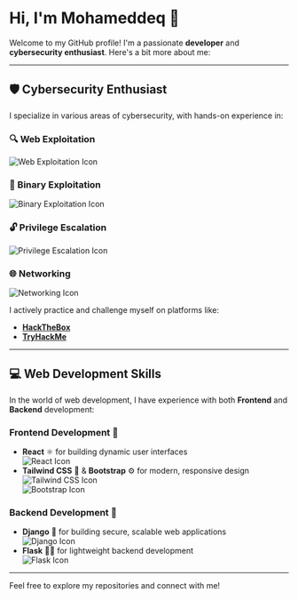 # Hi, I'm Mohameddeq 👋

Welcome to my GitHub profile! I'm a passionate **developer** and **cybersecurity enthusiast**. Here's a bit more about me:

---

## 🛡️ Cybersecurity Enthusiast

I specialize in various areas of cybersecurity, with hands-on experience in:

### 🔍 Web Exploitation  
![Web Exploitation Icon]([[https://img.icons8.com/external-flat-juicy-fish/50/ffffff/hacker](https://img.icons8.com/?size=100&id=5503&format=png&color=000000)](https://img.icons8.com/?size=100&id=5503&format=png&color=000000))

### 🧩 Binary Exploitation  
![Binary Exploitation Icon](https://img.icons8.com/external-flat-juicy-fish/50/ffffff/binary-code.png)

### 🔓 Privilege Escalation  
![Privilege Escalation Icon](https://img.icons8.com/external-flat-juicy-fish/50/ffffff/lock.png)

### 🌐 Networking  
![Networking Icon](https://img.icons8.com/external-flat-juicy-fish/50/ffffff/network.png)

I actively practice and challenge myself on platforms like:
- [**HackTheBox**](https://www.hackthebox.eu/)
- [**TryHackMe**](https://tryhackme.com/)

---

## 💻 Web Development Skills

In the world of web development, I have experience with both **Frontend** and **Backend** development:

### Frontend Development 🌿

- **React** ⚛️ for building dynamic user interfaces  
  ![React Icon](https://img.icons8.com/external-flat-juicy-fish/50/ffffff/react-native.png)
- **Tailwind CSS** 🌿 & **Bootstrap** ⚙️ for modern, responsive design  
  ![Tailwind CSS Icon](https://img.icons8.com/external-flat-juicy-fish/50/ffffff/tailwind-css.png)  
  ![Bootstrap Icon](https://img.icons8.com/external-flat-juicy-fish/50/ffffff/bootstrap.png)

### Backend Development 🐍

- **Django** 🐍 for building secure, scalable web applications  
  ![Django Icon](https://img.icons8.com/external-flat-juicy-fish/50/ffffff/django.png)
- **Flask** 🦸‍♂️ for lightweight backend development  
  ![Flask Icon](https://img.icons8.com/external-flat-juicy-fish/50/ffffff/flask.png)

---

Feel free to explore my repositories and connect with me!
